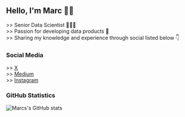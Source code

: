 ## Hello, I'm Marc 👋🏼
\>> Senior Data Scientist 🧑🏻‍💻 <br />
\>> Passion for developing data products 🚀 <br />
\>> Sharing my knowledge and experience through social listed below 👇

### Social Media
\>> [X](https://twitter.com/marccodess) <br />
\>> [Medium](https://marccodess.medium.com/) <br />
\>> [Instagram](https://instagram.com/marccodess)

<!--- [<img align="left" alt="marccodess.com" width="22px" src="https://raw.githubusercontent.com/iconic/open-iconic/master/svg/globe.svg" />][website]--->
<!--- [<img align="left" alt="marccodess | YouTube" width="22px" src="https://cdn.jsdelivr.net/npm/simple-icons@v3/icons/youtube.svg" />][youtube]--->
<!--- [<img align="left" alt="marccodess | Twitter" width="22px" src="https://cdn.jsdelivr.net/npm/simple-icons@v3/icons/twitter.svg" />][x]--->
<!--- [<img align="left" alt="marccodess | LinkedIn" width="22px" src="https://cdn.jsdelivr.net/npm/simple-icons@v3/icons/linkedin.svg" />][linkedin]--->
<!--- [<img align="left" alt="marccodess | Instagram" width="22px" src="https://cdn.jsdelivr.net/npm/simple-icons@v3/icons/instagram.svg" />][instagram]--->
<!--- <br /> --->
<!--- [website]: https://marccodess.com --->
<!--- [instagram]: https://instagram.com/marccodess--->
<!--- [x]: https://twitter.com/marccodess--->
<!--- <br /> --->

### GitHub Statistics
![Marcs's GitHub stats](https://github-readme-stats.vercel.app/api?username=marccodess&count_private=true&show_icons=true&theme=transparent)
